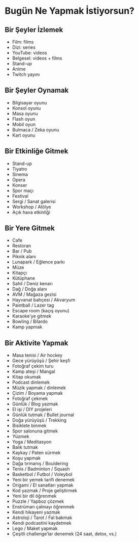 # Bugün Ne Yapmak İstiyorsun?

## Bir Şeyler İzlemek

- Film: films
- Dizi: series
- YouTube: videos
- Belgesel: videos + films
- Stand-up
- Anime
- Twitch yayını

## Bir Şeyler Oynamak

- Bilgisayar oyunu
- Konsol oyunu
- Masa oyunu
- Flash oyun
- Mobil oyun
- Bulmaca / Zeka oyunu
- Kart oyunu

## Bir Etkinliğe Gitmek

- Stand-up
- Tiyatro
- Sinema
- Opera
- Konser
- Spor maçı
- Festival
- Sergi / Sanat galerisi
- Workshop / Atölye
- Açık hava etkinliği

## Bir Yere Gitmek

- Cafe
- Restoran
- Bar / Pub
- Piknik alanı
- Lunapark / Eğlence parkı
- Müze
- Kitapçı
- Kütüphane
- Sahil / Deniz kenarı
- Dağ / Doğa alanı
- AVM / Mağaza gezisi
- Hayvanat bahçesi / Akvaryum
- Paintball / Lazer tag
- Escape room (kaçış oyunu)
- Karaoke'ye gitmek
- Bowling / Bilardo
- Kamp yapmak

## Bir Aktivite Yapmak

- Masa tenisi / Air hockey
- Gece yürüyüşü / Şehir keşfi
- Fotoğraf çekim turu
- Kamp ateşi / Mangal
- Kitap okumak
- Podcast dinlemek
- Müzik yapmak / dinlemek
- Çizim / Boyama yapmak
- Fotoğraf çekmek
- Günlük / Blog yazmak
- El işi / DIY projeleri
- Günlük tutmak / Bullet journal
- Doğa yürüyüşü / Trekking
- Bisiklete binmek
- Spor salonuna gitmek
- Yüzmek
- Yoga / Meditasyon
- Balık tutmak
- Kaykay / Paten sürmek
- Koşu yapmak
- Dağa tırmanış / Bouldering
- Tenis / Badminton / Squash
- Basketbol / Futbol / Voleybol
- Yeni bir yemek tarifi denemek
- Origami / El sanatları yapmak
- Kod yazmak / Proje geliştirmek
- Yeni bir dil öğrenmek
- Puzzle / Yapboz çözmek
- Enstrüman çalmayı öğrenmek
- Kendi hikayeni yazmak
- Astroloji / Tarot / Fal bakmak
- Kendi podcastini kaydetmek
- Lego / Maket yapmak
- Çeşitli challenge’lar denemek (24 saat, detox, vs.)